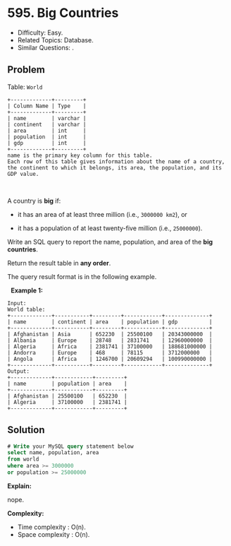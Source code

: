 # 595. Big Countries

- Difficulty: Easy.
- Related Topics: Database.
- Similar Questions: .

## Problem

Table: ```World```

```
+-------------+---------+
| Column Name | Type    |
+-------------+---------+
| name        | varchar |
| continent   | varchar |
| area        | int     |
| population  | int     |
| gdp         | int     |
+-------------+---------+
name is the primary key column for this table.
Each row of this table gives information about the name of a country, the continent to which it belongs, its area, the population, and its GDP value.
```

 

A country is **big** if:


	
- it has an area of at least three million (i.e., ```3000000 km2```), or
	
- it has a population of at least twenty-five million (i.e., ```25000000```).


Write an SQL query to report the name, population, and area of the **big countries**.

Return the result table in **any order**.

The query result format is in the following example.

 
**Example 1:**

```
Input: 
World table:
+-------------+-----------+---------+------------+--------------+
| name        | continent | area    | population | gdp          |
+-------------+-----------+---------+------------+--------------+
| Afghanistan | Asia      | 652230  | 25500100   | 20343000000  |
| Albania     | Europe    | 28748   | 2831741    | 12960000000  |
| Algeria     | Africa    | 2381741 | 37100000   | 188681000000 |
| Andorra     | Europe    | 468     | 78115      | 3712000000   |
| Angola      | Africa    | 1246700 | 20609294   | 100990000000 |
+-------------+-----------+---------+------------+--------------+
Output: 
+-------------+------------+---------+
| name        | population | area    |
+-------------+------------+---------+
| Afghanistan | 25500100   | 652230  |
| Algeria     | 37100000   | 2381741 |
+-------------+------------+---------+
```


## Solution

```sql
# Write your MySQL query statement below
select name, population, area
from world
where area >= 3000000
or population >= 25000000
```

**Explain:**

nope.

**Complexity:**

* Time complexity : O(n).
* Space complexity : O(n).
